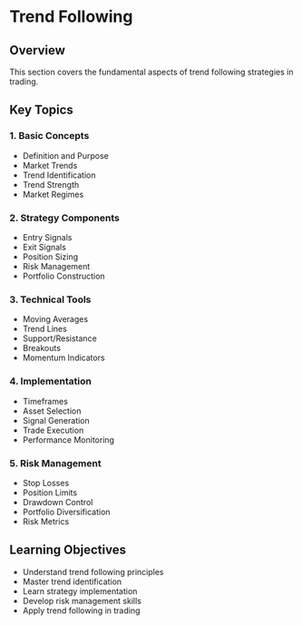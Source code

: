 # Trend Following

## Overview
This section covers the fundamental aspects of trend following strategies in trading.

## Key Topics

### 1. Basic Concepts
- Definition and Purpose
- Market Trends
- Trend Identification
- Trend Strength
- Market Regimes

### 2. Strategy Components
- Entry Signals
- Exit Signals
- Position Sizing
- Risk Management
- Portfolio Construction

### 3. Technical Tools
- Moving Averages
- Trend Lines
- Support/Resistance
- Breakouts
- Momentum Indicators

### 4. Implementation
- Timeframes
- Asset Selection
- Signal Generation
- Trade Execution
- Performance Monitoring

### 5. Risk Management
- Stop Losses
- Position Limits
- Drawdown Control
- Portfolio Diversification
- Risk Metrics

## Learning Objectives
- Understand trend following principles
- Master trend identification
- Learn strategy implementation
- Develop risk management skills
- Apply trend following in trading 